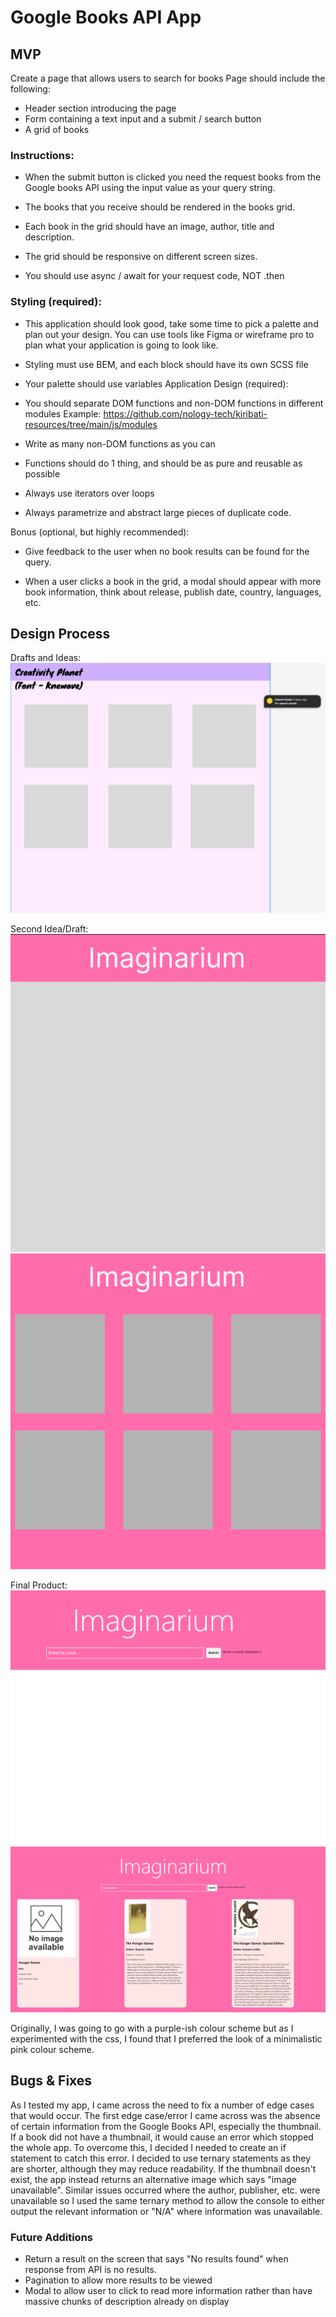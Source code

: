 # Google Books API App

## MVP

Create a page that allows users to search for books
Page should include the following:

- Header section introducing the page
- Form containing a text input and a submit / search button
- A grid of books

### Instructions:

- When the submit button is clicked you need the request books from the Google books API using the input value as your query string.

- The books that you receive should be rendered in the books grid.

- Each book in the grid should have an image, author, title and description.

- The grid should be responsive on different screen sizes.

- You should use async / await for your request code, NOT .then

### Styling (required):

- This application should look good, take some time to pick a palette and plan out your design. You can use tools like Figma or wireframe pro to plan what your application is going to look like.

- Styling must use BEM, and each block should have its own SCSS file

- Your palette should use variables
  Application Design (required):

- You should separate DOM functions and non-DOM functions in different modules Example: https://github.com/nology-tech/kiribati-resources/tree/main/js/modules

- Write as many non-DOM functions as you can

- Functions should do 1 thing, and should be as pure and reusable as possible

- Always use iterators over loops

- Always parametrize and abstract large pieces of duplicate code.

Bonus (optional, but highly recommended):

- Give feedback to the user when no book results can be found for the query.

- When a user clicks a book in the grid, a modal should appear with more book information, think about release, publish date, country, languages, etc.

## Design Process

Drafts and Ideas:
<img src="Images\Draft_1.png">

Second Idea/Draft:
<img src="Images\draft_2_home.png">
<img src="Images\draft_2_results.png">

Final Product:
<img src="Images\final-product.png">
<img src="Images\final-product2.png">

Originally, I was going to go with a purple-ish colour scheme but as I experimented with the css, I found that I preferred the look of a minimalistic pink colour scheme.

## Bugs & Fixes

As I tested my app, I came across the need to fix a number of edge cases that would occur. The first edge case/error I came across was the absence of certain information from the Google Books API, especially the thumbnail. If a book did not have a thumbnail, it would cause an error which stopped the whole app. To overcome this, I decided I needed to create an if statement to catch this error. I decided to use ternary statements as they are shorter, although they may reduce readability. If the thumbnail doesn't exist, the app instead returns an alternative image which says "image unavailable". Similar issues occurred where the author, publisher, etc. were unavailable so I used the same ternary method to allow the console to either output the relevant information or "N/A" where information was unavailable.

### Future Additions

- Return a result on the screen that says "No results found" when response from API is no results.
- Pagination to allow more results to be viewed
- Modal to allow user to click to read more information rather than have massive chunks of description already on display
